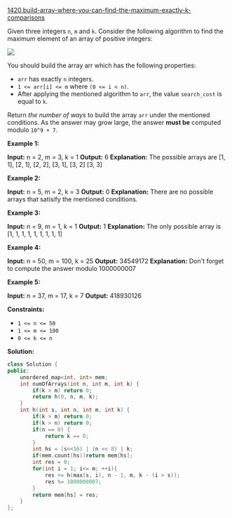 [1420.build-array-where-you-can-find-the-maximum-exactly-k-comparisons](https://leetcode.com/problems/build-array-where-you-can-find-the-maximum-exactly-k-comparisons/)  

Given three integers `n`, `m` and `k`. Consider the following algorithm to find the maximum element of an array of positive integers:

![](https://assets.leetcode.com/uploads/2020/04/02/e.png)

You should build the array arr which has the following properties:

*   `arr` has exactly `n` integers.
*   `1 <= arr[i] <= m` where `(0 <= i < n)`.
*   After applying the mentioned algorithm to `arr`, the value `search_cost` is equal to `k`.

Return _the number of ways_ to build the array `arr` under the mentioned conditions. As the answer may grow large, the answer **must be** computed modulo `10^9 + 7`.

**Example 1:**

**Input:** n = 2, m = 3, k = 1
**Output:** 6
**Explanation:** The possible arrays are \[1, 1\], \[2, 1\], \[2, 2\], \[3, 1\], \[3, 2\] \[3, 3\]

**Example 2:**

**Input:** n = 5, m = 2, k = 3
**Output:** 0
**Explanation:** There are no possible arrays that satisify the mentioned conditions.

**Example 3:**

**Input:** n = 9, m = 1, k = 1
**Output:** 1
**Explanation:** The only possible array is \[1, 1, 1, 1, 1, 1, 1, 1, 1\]

**Example 4:**

**Input:** n = 50, m = 100, k = 25
**Output:** 34549172
**Explanation:** Don't forget to compute the answer modulo 1000000007

**Example 5:**

**Input:** n = 37, m = 17, k = 7
**Output:** 418930126

**Constraints:**

*   `1 <= n <= 50`
*   `1 <= m <= 100`
*   `0 <= k <= n`  



**Solution:**  

```cpp
class Solution {
public:
    unordered_map<int, int> mem;
    int numOfArrays(int n, int m, int k) {
        if(k > m) return 0;
        return h(0, n, m, k);
    }
    int h(int s, int n, int m, int k) {
        if(k > m) return 0;
        if(k > n) return 0;
        if(n == 0) {
            return k == 0;
        }
        int hs = (s<<16) | (n << 8) | k;
        if(mem.count(hs))return mem[hs];
        int res = 0;
        for(int i = 1; i<= m; ++i){
            res += h(max(s, i), n - 1, m, k - (i > s));
            res %= 1000000007;
        }
        return mem[hs] = res;
    }
};
```
      